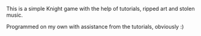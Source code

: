 This is a simple Knight game with the help of tutorials, ripped art and stolen music.

Programmed on my own with assistance from the tutorials, obviously :)
